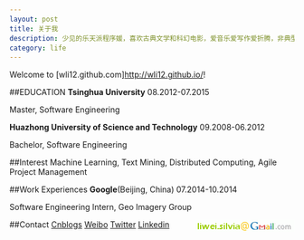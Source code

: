 ```yaml
---
layout: post
title: 关于我
description: 少见的乐天派程序媛，喜欢古典文学和科幻电影，爱音乐爱写作爱折腾，非典型90后，典型狮子座<(=⌒_⌒=)>
category: life
---
```

Welcome to [wli12.github.com]<http://wli12.github.io/>!

##EDUCATION 
__Tsinghua University__ 08.2012-07.2015

Master, Software Engineering

__Huazhong University of Science and Technology__ 09.2008-06.2012

Bachelor, Software Engineering

##Interest
Machine Learning, Text Mining, Distributed Computing, Agile Project Management

##Work Experiences
__Google__(Beijing, China) 07.2014-10.2014

Software Engineering Intern, Geo Imagery Group

##Contact
[Cnblogs](http://wei-li.cnblogs.com)
[Weibo](http://weibo.com/silviaazaaza)
[Twitter](https://twitter.com/Silviaazaaza)
[Linkedin](https://www.linkedin.com/profile/view?id=291965977)
<img src="/images/wei-gmail.gif" align=right>
